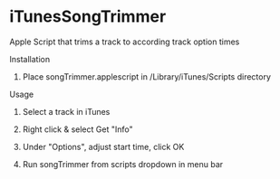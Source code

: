 # iTunesSongTrimmer
Apple Script that trims a track to according track option times

Installation

1. Place songTrimmer.applescript in /Library/iTunes/Scripts directory


Usage

1. Select a track in iTunes

2. Right click & select Get "Info"

3. Under "Options", adjust start time, click OK

4. Run songTrimmer from scripts dropdown in menu bar

